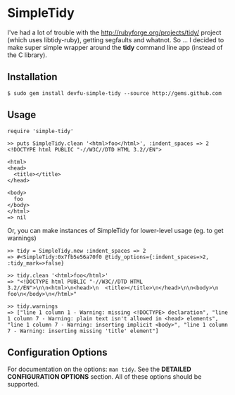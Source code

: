 SimpleTidy
==========

I've had a lot of trouble with the http://rubyforge.org/projects/tidy/ project (which uses libtidy-ruby), 
getting segfaults and whatnot.  So ... I decided to make super simple wrapper around the **tidy** 
command line app (instead of the C library).

Installation
------------

    $ sudo gem install devfu-simple-tidy --source http://gems.github.com

Usage
-----

    require 'simple-tidy'
  
    >> puts SimpleTidy.clean '<html>foo</html>', :indent_spaces => 2
    <!DOCTYPE html PUBLIC "-//W3C//DTD HTML 3.2//EN">
    
    <html>
    <head>
      <title></title>
    </head>
    
    <body>
      foo
    </body>
    </html>
    => nil

Or, you can make instances of SimpleTidy for lower-level usage (eg. to get warnings)

    >> tidy = SimpleTidy.new :indent_spaces => 2
    => #<SimpleTidy:0x7fb5e56a70f0 @tidy_options={:indent_spaces=>2, :tidy_mark=>false}
  
    >> tidy.clean '<html>foo</html>'
    => "<!DOCTYPE html PUBLIC "-//W3C//DTD HTML 3.2//EN">\n\n<html>\n<head>\n  <title></title>\n</head>\n\n<body>\n  foo\n</body>\n</html>"
  
    >> tidy.warnings
    => ["line 1 column 1 - Warning: missing <!DOCTYPE> declaration", "line 1 column 7 - Warning: plain text isn't allowed in <head> elements", "line 1 column 7 - Warning: inserting implicit <body>", "line 1 column 7 - Warning: inserting missing 'title' element"]

Configuration Options
---------------------

For documentation on the options: `man tidy`.  See the **DETAILED CONFIGURATION OPTIONS** section.  All of these options should be supported.
